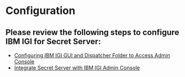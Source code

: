 [title]: # (Configuration)
[tags]: # (introduction)
[priority]: # (100)
# Configuration

## Please review the following steps to configure IBM IGI for Secret Server:

* [Configuring IBM IGI GUI and Dispatcher Folder to Access Admin Console](config-ibm-igi-gui-dispatcher-folder-4.md)
* [Integrate Secret Server with IBM IGI Admin Console](integrate-ss-ibm-igi-admin-console-5.md)